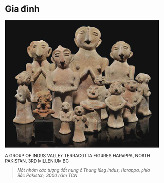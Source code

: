 # Gia đình

![civil-5](../../../assets/images/civil/civil-5.jpg)

A GROUP OF INDUS VALLEY TERRACOTTA FIGURES
HARAPPA, NORTH PAKISTAN, 3RD MILLENIUM BC

> <i>Một nhóm các tượng đất nung ở Thung lũng Indus, Harappa, phía Bắc Pakistan, 3000 năm TCN</i>

